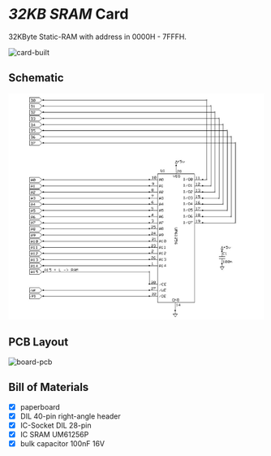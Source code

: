 # *32KB SRAM* Card
32KByte Static-RAM with address in 0000H - 7FFFH.

![card-built](sram-32KB-UM61256_built.jpg)


## Schematic
![board-schematic](sram-32KB-UM61256_sch.jpg)


## PCB Layout
![board-pcb](sram-32KB-UM61256_pcb.jpg)


## Bill of Materials
- [x] paperboard 
- [x] DIL 40-pin right-angle header
- [x] IC-Socket DIL 28-pin
- [x] IC SRAM UM61256P
- [x] bulk capacitor 100nF 16V